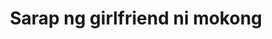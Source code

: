 ---
layout: post
title: Sarap ng girlfriend ni mokong
duration: '7:59'
view: 85
rate: 2
video: 'https://flashservice.xvideos.com/embedframe/26664659'
category: 
 - pinay
tags: 
 - pinay-sex
 - nagparaos
 - nene
 - mokong
 - fucked
 - jackpot
 - flawless
priority: 0.9
changefreq: daily
---